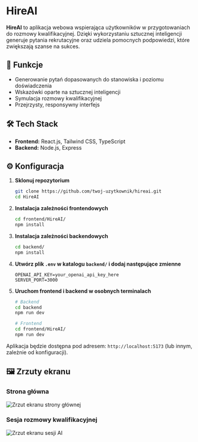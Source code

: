 # HireAI

**HireAI** to aplikacja webowa wspierająca użytkowników w przygotowaniach do rozmowy kwalifikacyjnej. Dzięki wykorzystaniu sztucznej inteligencji generuje pytania rekrutacyjne oraz udziela pomocnych podpowiedzi, które zwiększają szanse na sukces.

## 🚀 Funkcje

- Generowanie pytań dopasowanych do stanowiska i poziomu doświadczenia
- Wskazówki oparte na sztucznej inteligencji
- Symulacja rozmowy kwalifikacyjnej
- Przejrzysty, responsywny interfejs

## 🛠️ Tech Stack

- **Frontend:** React.js, Tailwind CSS, TypeScript  
- **Backend:** Node.js, Express

## ⚙️ Konfiguracja

1. **Sklonuj repozytorium**
    ```bash
    git clone https://github.com/twoj-uzytkownik/hireai.git
    cd HireAI
    ```

2. **Instalacja zależności frontendowych**
    ```bash
    cd frontend/HireAI/
    npm install
    ```

3. **Instalacja zależności backendowych**
    ```bash
    cd backend/
    npm install
    ```

5. **Utwórz plik `.env` w katalogu `backend/` i dodaj następujące zmienne**
    ```env
    OPENAI_API_KEY=your_openai_api_key_here
    SERVER_PORT=3000
    ```

6. **Uruchom frontend i backend w osobnych terminalach**
    ```bash
    # Backend
    cd backend
    npm run dev

    # Frontend
    cd frontend/HireAI/
    npm run dev
    ```

Aplikacja będzie dostępna pod adresem: `http://localhost:5173` (lub innym, zależnie od konfiguracji).

## 🖼️ Zrzuty ekranu

### Strona główna

![Zrzut ekranu strony głównej]((https://imgur.com/QDLOICv))

### Sesja rozmowy kwalifikacyjnej

![Zrzut ekranu sesji AI]([(https://imgur.com/8bCIHKr))
